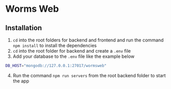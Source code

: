 # Worms Web

## Installation

1. `cd` into the root folders for backend and frontend and run the command `npm install` to install the dependencies
2. `cd` into the root folder for backend and create a `.env` file
3. Add your database to the `.env` file like the example below

```bash
DB_HOST="mongodb://127.0.0.1:27017/wormsweb"
```

4. Run the command `npm run servers` from the root backend folder to start the app
